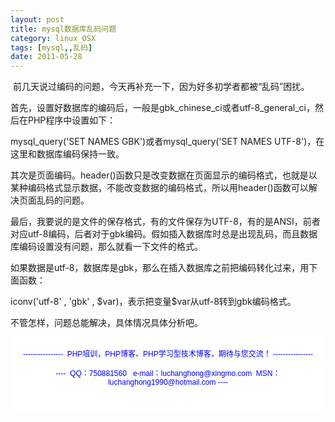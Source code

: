 ```yaml
---
layout: post
title: mysql数据库乱码问题
category: linux_OSX
tags: [mysql,,乱码]
date: 2011-05-28
---
```

<p>&nbsp;前几天说过编码的问题，今天再补充一下，因为好多初学者都被&ldquo;乱码&rdquo;困扰。</p>
<p>首先，设置好数据库的编码后，一般是gbk_chinese_ci或者utf-8_general_ci，然后在PHP程序中设置如下：</p>
<p>mysql_query('SET NAMES GBK')或者mysql_query('SET NAMES UTF-8')，在这里和数据库编码保持一致。</p>
<p>其次是页面编码。header()函数只是改变数据在页面显示的编码格式，也就是以某种编码格式显示数据，不能改变数据的编码格式，所以用header()函数可以解决页面乱码的问题。</p>
<p>最后，我要说的是文件的保存格式，有的文件保存为UTF-8，有的是ANSI，前者对应utf-8编码，后者对于gbk编码。假如插入数据库时总是出现乱码，而且数据库编码设置没有问题，那么就看一下文件的格式。</p>
<p>如果数据是utf-8，数据库是gbk，那么在插入数据库之前把编码转化过来，用下面函数：</p>
<p>iconv('utf-8' , 'gbk' , $var)，表示把变量$var从utf-8转到gbk编码格式。</p>
<p>不管怎样，问题总能解决，具体情况具体分析吧。</p>
<div style="background-color: rgb(255, 255, 255); padding-top: 5px; padding-right: 5px; padding-bottom: 5px; padding-left: 5px; margin-top: 0px; margin-right: 0px; margin-bottom: 0px; margin-left: 0px; font-family: Arial, Verdana, sans-serif; font-size: 12px; ">
<p style="text-align: center;"><span style="color: rgb(0, 0, 255);">----------------&nbsp; PHP培训，PHP博客、PHP学习型技术博客，期待与您交流！ ----------------<br />
<br />
----&nbsp; QQ：750881560&nbsp;&nbsp; e-mail：luchanghong@xingmo.com&nbsp; MSN：luchanghong1990@hotmail.com ----</span></p>
<p style="text-align: center;">&nbsp;</p>
</div>
